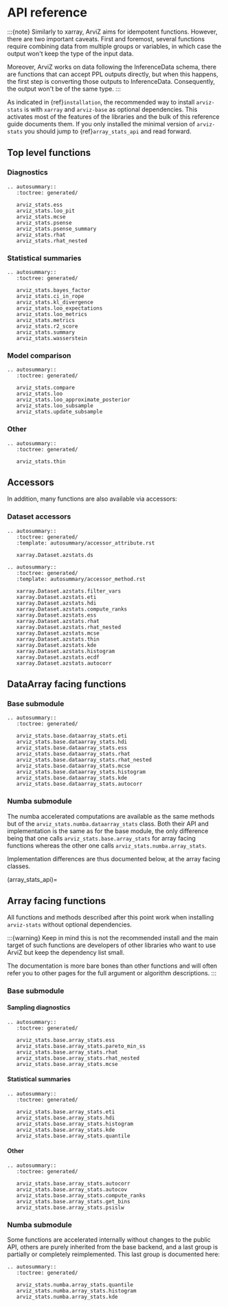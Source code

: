# API reference

:::{note}
Similarly to xarray, ArviZ aims for idempotent functions. However,
there are two important caveats. First and foremost, several functions
require combining data from multiple groups or variables, in which case the
output won't keep the type of the input data.

Moreover, ArviZ works on
data following the InferenceData schema, there are functions that can accept
PPL outputs directly, but when this happens, the first step is converting
those outputs to InferenceData. Consequently, the output won't be of the same type.
:::

As indicated in {ref}`installation`, the recommended way to install `arviz-stats`
is with `xarray` and `arviz-base` as optional dependencies.
This activates most of the features of the libraries and the bulk of this reference
guide documents them. If you only installed the minimal version of `arviz-stats`
you should jump to {ref}`array_stats_api` and read forward.

## Top level functions

### Diagnostics

```{eval-rst}
.. autosummary::
   :toctree: generated/

   arviz_stats.ess
   arviz_stats.loo_pit
   arviz_stats.mcse
   arviz_stats.psense
   arviz_stats.psense_summary
   arviz_stats.rhat
   arviz_stats.rhat_nested
```

### Statistical summaries

```{eval-rst}
.. autosummary::
   :toctree: generated/

   arviz_stats.bayes_factor
   arviz_stats.ci_in_rope
   arviz_stats.kl_divergence
   arviz_stats.loo_expectations
   arviz_stats.loo_metrics
   arviz_stats.metrics
   arviz_stats.r2_score
   arviz_stats.summary
   arviz_stats.wasserstein
```

### Model comparison

```{eval-rst}
.. autosummary::
   :toctree: generated/

   arviz_stats.compare
   arviz_stats.loo
   arviz_stats.loo_approximate_posterior
   arviz_stats.loo_subsample
   arviz_stats.update_subsample
```

### Other

```{eval-rst}
.. autosummary::
   :toctree: generated/

   arviz_stats.thin
```

## Accessors
In addition, many functions are also available via accessors:

### Dataset accessors

```{eval-rst}
.. autosummary::
   :toctree: generated/
   :template: autosummary/accessor_attribute.rst

   xarray.Dataset.azstats.ds

.. autosummary::
   :toctree: generated/
   :template: autosummary/accessor_method.rst

   xarray.Dataset.azstats.filter_vars
   xarray.Dataset.azstats.eti
   xarray.Dataset.azstats.hdi
   xarray.Dataset.azstats.compute_ranks
   xarray.Dataset.azstats.ess
   xarray.Dataset.azstats.rhat
   xarray.Dataset.azstats.rhat_nested
   xarray.Dataset.azstats.mcse
   xarray.Dataset.azstats.thin
   xarray.Dataset.azstats.kde
   xarray.Dataset.azstats.histogram
   xarray.Dataset.azstats.ecdf
   xarray.Dataset.azstats.autocorr

```


## DataArray facing functions

### Base submodule

```{eval-rst}
.. autosummary::
   :toctree: generated/

   arviz_stats.base.dataarray_stats.eti
   arviz_stats.base.dataarray_stats.hdi
   arviz_stats.base.dataarray_stats.ess
   arviz_stats.base.dataarray_stats.rhat
   arviz_stats.base.dataarray_stats.rhat_nested
   arviz_stats.base.dataarray_stats.mcse
   arviz_stats.base.dataarray_stats.histogram
   arviz_stats.base.dataarray_stats.kde
   arviz_stats.base.dataarray_stats.autocorr
```

### Numba submodule
The numba accelerated computations are available as the same methods
but of the `arviz_stats.numba.dataarray_stats` class.
Both their API and implementation is the same as for the base module,
the only difference being that one calls `arviz_stats.base.array_stats`
for array facing functions whereas the other one calls `arviz_stats.numba.array_stats`.

Implementation differences are thus documented below, at the array facing classes.


(array_stats_api)=
## Array facing functions
All functions and methods described after this point work when installing
`arviz-stats` without optional dependencies.

:::{warning}
Keep in mind this is not the recommended install and the main target of
such functions are developers of other libraries who want to use ArviZ
but keep the dependency list small.

The documentation is more bare bones than other functions and will often
refer you to other pages for the full argument or algorithm descriptions.
:::

### Base submodule

#### Sampling diagnostics
```{eval-rst}
.. autosummary::
   :toctree: generated/

   arviz_stats.base.array_stats.ess
   arviz_stats.base.array_stats.pareto_min_ss
   arviz_stats.base.array_stats.rhat
   arviz_stats.base.array_stats.rhat_nested
   arviz_stats.base.array_stats.mcse
```

#### Statistical summaries
```{eval-rst}
.. autosummary::
   :toctree: generated/

   arviz_stats.base.array_stats.eti
   arviz_stats.base.array_stats.hdi
   arviz_stats.base.array_stats.histogram
   arviz_stats.base.array_stats.kde
   arviz_stats.base.array_stats.quantile
```

#### Other
```{eval-rst}
.. autosummary::
   :toctree: generated/

   arviz_stats.base.array_stats.autocorr
   arviz_stats.base.array_stats.autocov
   arviz_stats.base.array_stats.compute_ranks
   arviz_stats.base.array_stats.get_bins
   arviz_stats.base.array_stats.psislw
```

### Numba submodule
Some functions are accelerated internally without changes to the public API,
others are purely inherited from the base backend, and a last group is partially
or completely reimplemented. This last group is documented here:

```{eval-rst}
.. autosummary::
   :toctree: generated/

   arviz_stats.numba.array_stats.quantile
   arviz_stats.numba.array_stats.histogram
   arviz_stats.numba.array_stats.kde
```

